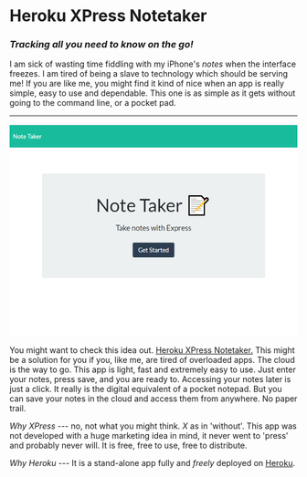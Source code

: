 # Heroku XPress Notetaker
### *Tracking all you need to know on the go!*

I am sick of wasting time fiddling with my iPhone's *notes* when the interface freezes. I am tired of being a slave to 
technology which should be serving me! If you are like me, you might find it kind of nice when an app is really 
simple, easy to use and dependable. This one is as simple as it gets without going to the command line, or a pocket pad.
___
 
 
![](img/frontpage.png) 

You might want to check this idea out. [Heroku XPress Notetaker.](https://heroku-xpress-notes.herokuapp.com/.) This might be a solution
for you if you, like me, are tired of overloaded apps. The cloud is the way to go. This app is light, fast and extremely easy to use.
Just enter your notes, press save, and you are ready to. Accessing your notes later is just a click. It really is the digital 
equivalent of a pocket notepad. But you can save your notes in the cloud and access them from anywhere. No paper trail.

*Why XPress* --- no, not what you might think. *X* as in 'without'. This app was not developed with a huge marketing idea
in mind, it never went to 'press' and probably never will. It is free, free to use, free to distribute. 

*Why Heroku* --- It is a stand-alone app  fully and *freely* deployed on [Heroku](heroku.com). 











